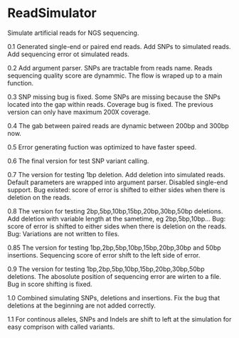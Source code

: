 ReadSimulator
=============

Simulate artificial reads for NGS sequencing.

0.1 
Generated single-end or paired end reads.
Add SNPs to simulated reads.
Add sequencing error ot simulated reads.

0.2
Add argument parser.
SNPs are tractable from reads name.
Reads sequencing quality score are dynammic.
The flow is wraped up to a main function.

0.3
SNP missing bug is fixed. Some SNPs are missing because the SNPs located into the gap within reads.
Coverage bug is fixed. The previous version can only have maximum 200X coverage.

0.4
The gab between paired reads are dynamic between 200bp and 300bp now.

0.5
Error generating fuction was optimized to have faster speed.

0.6
The final version for test SNP variant calling.

0.7
The version for testing 1bp deletion.
Add deletion into simulated reads.
Default parameters are wrapped into argument parser.
Disabled single-end support.
Bug existed: score of error is shifted to either sides when there is deletion on the reads.

0.8
The version for testing 2bp,5bp,10bp,15bp,20bp,30bp,50bp deletions.
Add deletion with variable length at the sametime, eg 2bp,5bp,10bp...
Bug: score of error is shifted to either sides when there is deletion on the reads.
Bug: Variations are not written to files.

0.85
The version for testing 1bp,2bp,5bp,10bp,15bp,20bp,30bp and 50bp insertions.
Sequencing score of error shift to the left side of error.

0.9
The version for testing 1bp,2bp,5bp,10bp,15bp,20bp,30bp,50bp deletions.
The abosolute position of sequencing error are wirten to a file.
Bug in score shifting is fixed.


1.0
Combined simulating SNPs, deletions and insertions.
Fix the bug that deletions at the beginning are not added correctly. 

1.1
For continous alleles, SNPs and Indels are shift to left at the simulation for easy comprison with called variants.

